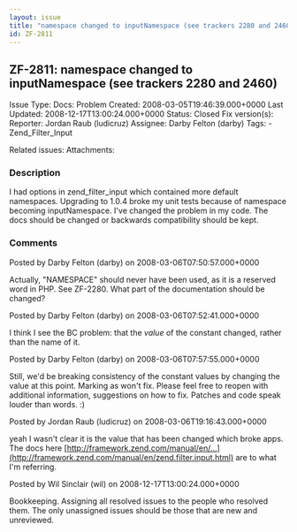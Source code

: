 ```yaml
---
layout: issue
title: "namespace changed to inputNamespace (see trackers 2280 and 2460)"
id: ZF-2811
---
```


ZF-2811: namespace changed to inputNamespace (see trackers 2280 and 2460)
-------------------------------------------------------------------------

 Issue Type: Docs: Problem Created: 2008-03-05T19:46:39.000+0000 Last Updated: 2008-12-17T13:00:24.000+0000 Status: Closed Fix version(s): 
 Reporter:  Jordan Raub (ludicruz)  Assignee:  Darby Felton (darby)  Tags: - Zend\_Filter\_Input
 
 Related issues: 
 Attachments: 
### Description

I had options in zend\_filter\_input which contained more default namespaces. Upgrading to 1.0.4 broke my unit tests because of namespace becoming inputNamespace. I've changed the problem in my code. The docs should be changed or backwards compatibility should be kept.

 

 

### Comments

Posted by Darby Felton (darby) on 2008-03-06T07:50:57.000+0000

Actually, "NAMESPACE" should never have been used, as it is a reserved word in PHP. See ZF-2280. What part of the documentation should be changed?

 

 

Posted by Darby Felton (darby) on 2008-03-06T07:52:41.000+0000

I think I see the BC problem: that the _value_ of the constant changed, rather than the name of it.

 

 

Posted by Darby Felton (darby) on 2008-03-06T07:57:55.000+0000

Still, we'd be breaking consistency of the constant values by changing the value at this point. Marking as won't fix. Please feel free to reopen with additional information, suggestions on how to fix. Patches and code speak louder than words. :)

 

 

Posted by Jordan Raub (ludicruz) on 2008-03-06T19:16:43.000+0000

yeah I wasn't clear it is the value that has been changed which broke apps. The docs here [http://framework.zend.com/manual/en/…](http://framework.zend.com/manual/en/zend.filter.input.html) are to what I'm referring.

 

 

Posted by Wil Sinclair (wil) on 2008-12-17T13:00:24.000+0000

Bookkeeping. Assigning all resolved issues to the people who resolved them. The only unassigned issues should be those that are new and unreviewed.

 

 